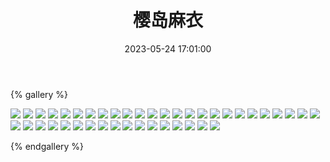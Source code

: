 ﻿---
title: 樱岛麻衣
date: 2023-05-24 17:01:00
comments: false
---

{% gallery %}

![](https://fastly.jsdelivr.net/gh/1405720461/images@master/Rascal_Does_Not_Dream_of_Bunny_Girl_Senpai/1.avif)
![](https://fastly.jsdelivr.net/gh/1405720461/images@master/Rascal_Does_Not_Dream_of_Bunny_Girl_Senpai/2.avif)
![](https://fastly.jsdelivr.net/gh/1405720461/images@master/Rascal_Does_Not_Dream_of_Bunny_Girl_Senpai/3.avif)
![](https://fastly.jsdelivr.net/gh/1405720461/images@master/Rascal_Does_Not_Dream_of_Bunny_Girl_Senpai/4.avif)
![](https://fastly.jsdelivr.net/gh/1405720461/images@master/Rascal_Does_Not_Dream_of_Bunny_Girl_Senpai/5.avif)
![](https://fastly.jsdelivr.net/gh/1405720461/images@master/Rascal_Does_Not_Dream_of_Bunny_Girl_Senpai/6.avif)
![](https://fastly.jsdelivr.net/gh/1405720461/images@master/Rascal_Does_Not_Dream_of_Bunny_Girl_Senpai/7.avif)
![](https://fastly.jsdelivr.net/gh/1405720461/images@master/Rascal_Does_Not_Dream_of_Bunny_Girl_Senpai/8.avif)
![](https://fastly.jsdelivr.net/gh/1405720461/images@master/Rascal_Does_Not_Dream_of_Bunny_Girl_Senpai/9.avif)
![](https://fastly.jsdelivr.net/gh/1405720461/images@master/Rascal_Does_Not_Dream_of_Bunny_Girl_Senpai/10.avif)
![](https://fastly.jsdelivr.net/gh/1405720461/images@master/Rascal_Does_Not_Dream_of_Bunny_Girl_Senpai/11.avif)
![](https://fastly.jsdelivr.net/gh/1405720461/images@master/Rascal_Does_Not_Dream_of_Bunny_Girl_Senpai/12.avif)
![](https://fastly.jsdelivr.net/gh/1405720461/images@master/Rascal_Does_Not_Dream_of_Bunny_Girl_Senpai/13.avif)
![](https://fastly.jsdelivr.net/gh/1405720461/images@master/Rascal_Does_Not_Dream_of_Bunny_Girl_Senpai/14.avif)
![](https://fastly.jsdelivr.net/gh/1405720461/images@master/Rascal_Does_Not_Dream_of_Bunny_Girl_Senpai/15.avif)
![](https://fastly.jsdelivr.net/gh/1405720461/images@master/Rascal_Does_Not_Dream_of_Bunny_Girl_Senpai/16.avif)
![](https://fastly.jsdelivr.net/gh/1405720461/images@master/Rascal_Does_Not_Dream_of_Bunny_Girl_Senpai/17.avif)
![](https://fastly.jsdelivr.net/gh/1405720461/images@master/Rascal_Does_Not_Dream_of_Bunny_Girl_Senpai/18.avif)
![](https://fastly.jsdelivr.net/gh/1405720461/images@master/Rascal_Does_Not_Dream_of_Bunny_Girl_Senpai/19.avif)
![](https://fastly.jsdelivr.net/gh/1405720461/images@master/Rascal_Does_Not_Dream_of_Bunny_Girl_Senpai/20.avif)
![](https://fastly.jsdelivr.net/gh/1405720461/images@master/Rascal_Does_Not_Dream_of_Bunny_Girl_Senpai/21.avif)
![](https://fastly.jsdelivr.net/gh/1405720461/images@master/Rascal_Does_Not_Dream_of_Bunny_Girl_Senpai/22.avif)
![](https://fastly.jsdelivr.net/gh/1405720461/images@master/Rascal_Does_Not_Dream_of_Bunny_Girl_Senpai/23.avif)
![](https://fastly.jsdelivr.net/gh/1405720461/images@master/Rascal_Does_Not_Dream_of_Bunny_Girl_Senpai/24.avif)
![](https://fastly.jsdelivr.net/gh/1405720461/images@master/Rascal_Does_Not_Dream_of_Bunny_Girl_Senpai/25.avif)
![](https://fastly.jsdelivr.net/gh/1405720461/images@master/Rascal_Does_Not_Dream_of_Bunny_Girl_Senpai/26.avif)
![](https://fastly.jsdelivr.net/gh/1405720461/images@master/Rascal_Does_Not_Dream_of_Bunny_Girl_Senpai/27.avif)
![](https://fastly.jsdelivr.net/gh/1405720461/images@master/Rascal_Does_Not_Dream_of_Bunny_Girl_Senpai/28.avif)
![](https://fastly.jsdelivr.net/gh/1405720461/images@master/Rascal_Does_Not_Dream_of_Bunny_Girl_Senpai/29.avif)
![](https://fastly.jsdelivr.net/gh/1405720461/images@master/Rascal_Does_Not_Dream_of_Bunny_Girl_Senpai/30.avif)
![](https://fastly.jsdelivr.net/gh/1405720461/images@master/Rascal_Does_Not_Dream_of_Bunny_Girl_Senpai/31.avif)
![](https://fastly.jsdelivr.net/gh/1405720461/images@master/Rascal_Does_Not_Dream_of_Bunny_Girl_Senpai/32.avif)
![](https://fastly.jsdelivr.net/gh/1405720461/images@master/Rascal_Does_Not_Dream_of_Bunny_Girl_Senpai/33.avif)
![](https://fastly.jsdelivr.net/gh/1405720461/images@master/Rascal_Does_Not_Dream_of_Bunny_Girl_Senpai/34.avif)
![](https://fastly.jsdelivr.net/gh/1405720461/images@master/Rascal_Does_Not_Dream_of_Bunny_Girl_Senpai/35.avif)
![](https://fastly.jsdelivr.net/gh/1405720461/images@master/Rascal_Does_Not_Dream_of_Bunny_Girl_Senpai/36.avif)
![](https://fastly.jsdelivr.net/gh/1405720461/images@master/Rascal_Does_Not_Dream_of_Bunny_Girl_Senpai/37.avif)
![](https://fastly.jsdelivr.net/gh/1405720461/images@master/Rascal_Does_Not_Dream_of_Bunny_Girl_Senpai/38.avif)
![](https://fastly.jsdelivr.net/gh/1405720461/images@master/Rascal_Does_Not_Dream_of_Bunny_Girl_Senpai/39.avif)
![](https://fastly.jsdelivr.net/gh/1405720461/images@master/Rascal_Does_Not_Dream_of_Bunny_Girl_Senpai/40.avif)
![](https://fastly.jsdelivr.net/gh/1405720461/images@master/Rascal_Does_Not_Dream_of_Bunny_Girl_Senpai/41.avif)
![](https://fastly.jsdelivr.net/gh/1405720461/images@master/Rascal_Does_Not_Dream_of_Bunny_Girl_Senpai/42.avif)

{% endgallery %}
